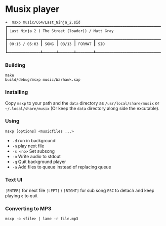 Musix player
============

```
➜  msxp music/C64/Last_Ninja_2.sid
┏━━━━━━━━━━━━━━━━━━━━━━━━━━━━━━━━━━━━━━━━━━━━━━━━━━━━━━━━━━━━━━━━━━━━━━━━━━━━━━━━━━━━━━━━━━━┓
┃ Last Ninja 2 ( The Street (loader)) / Matt Gray                                           ┃
┣━━━━━━━━━━━━━━━┳━━━━━━┳━━━━━━━┳━━━━━━━━┳━━━━━━━━━━━━━━━━━━━━━━━━━━━━━━━━━━━━━━━━━━━━━━━━━━━┫
┃ 00:15 / 05:03 ┃ SONG ┃ 03/13 ┃ FORMAT ┃ SID                                               ┃
┗━━━━━━━━━━━━━━━┻━━━━━━┻━━━━━━━┻━━━━━━━━┻━━━━━━━━━━━━━━━━━━━━━━━━━━━━━━━━━━━━━━━━━━━━━━━━━━━┛
```

### Building

```
make
build/debug/msxp music/Warhawk.sap
```

### Installing

Copy `msxp` to your path and the `data` directory as
`/usr/local/share/musix` or `~/.local/share/musix`
(Or keep the `data` directory along side the excutable).

### Using

`msxp [options] <musicfiles ...>`

* `-d` run in background
* `-n` play next file
* `-s <no>` Set subsong
* `-o` Write audio to stdout
* `-q` Quit background player
* `-a` Add files to queue instead of replacing queue

### Text UI

`[ENTER]` for next file
`[LEFT]` / `[RIGHT]` for sub song
`ESC` to detach and keep playing
`q` to quit

### Converting to MP3

`msxp -o <file> | lame -r file.mp3`


